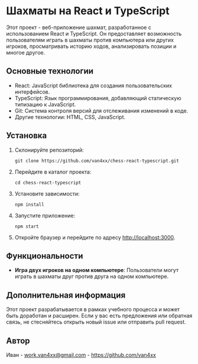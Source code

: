 # Шахматы на React и TypeScript

Этот проект - веб-приложение шахмат, разработанное с использованием React и TypeScript. Он предоставляет возможность пользователям играть в шахматы против компьютера или других игроков, просматривать историю ходов, анализировать позиции и многое другое.

## Основные технологии

- React: JavaScript библиотека для создания пользовательских интерфейсов.
- TypeScript: Язык программирования, добавляющий статическую типизацию к JavaScript.
- Git: Система контроля версий для отслеживания изменений в коде.
- Другие технологии: HTML, CSS, JavaScript.

## Установка

1. Склонируйте репозиторий:

    ```
    git clone https://github.com/van4xx/chess-react-typescript.git
    ```

2. Перейдите в каталог проекта:

    ```
    cd chess-react-typescript
    ```

3. Установите зависимости:

    ```
    npm install
    ```

4. Запустите приложение:

    ```
    npm start
    ```

5. Откройте браузер и перейдите по адресу [http://localhost:3000](http://localhost:3000).

## Функциональности

- **Игра двух игроков на одном компьютере**: Пользователи могут играть в шахматы друг против друга на одном компьютере.

## Дополнительная информация

Этот проект разрабатывается в рамках учебного процесса и может быть доработан и расширен. Если у вас есть предложения или обратная связь, не стесняйтесь открыть новый issue или отправить pull request.

## Автор

Иван - work.van4xx@gmail.com - https://github.com/van4xx
